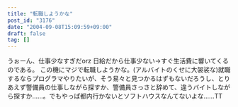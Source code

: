```yaml
---
title: "転職しようかな"
post_id: "3176"
date: "2004-09-08T15:09:59+09:00"
draft: false
tag: []
---
```



うぉーん、仕事少なすぎだorz 日給だから仕事少ない→すぐ生活費に響いてくるのである。 この機にマジで転職しようかな。(アルバイトのくせに大袈裟な)就職するならプログラマやりたいが、そう易々と見つかるはずもないだろうし、とりあえず警備員の仕事しながら探すか、警備員さっさと辞めて、違うバイトしながら探すか……。でもやっぱ都内行かないとソフトハウスなんてないよな……TT
